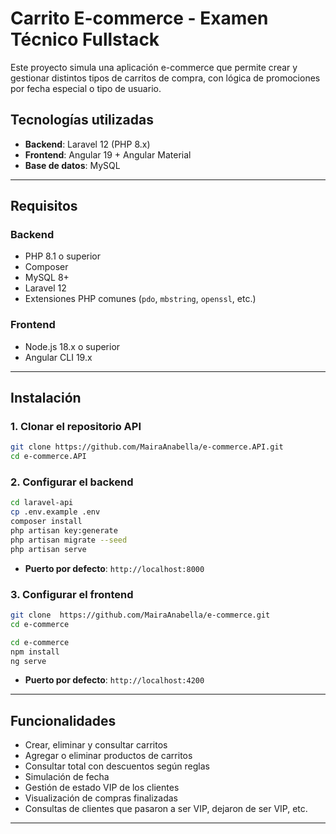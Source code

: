 # Carrito E-commerce - Examen Técnico Fullstack

Este proyecto simula una aplicación e-commerce que permite crear y gestionar distintos tipos de carritos de compra, con lógica de promociones por fecha especial o tipo de usuario.

## Tecnologías utilizadas

- **Backend**: Laravel 12 (PHP 8.x)
- **Frontend**: Angular 19 + Angular Material
- **Base de datos**: MySQL


---

## Requisitos

### Backend

- PHP 8.1 o superior
- Composer
- MySQL 8+
- Laravel 12
- Extensiones PHP comunes (`pdo`, `mbstring`, `openssl`, etc.)

### Frontend

- Node.js 18.x o superior
- Angular CLI 19.x

---

## Instalación

### 1. Clonar el repositorio API

```bash
git clone https://github.com/MairaAnabella/e-commerce.API.git
cd e-commerce.API
```

### 2. Configurar el backend

```bash
cd laravel-api
cp .env.example .env
composer install
php artisan key:generate
php artisan migrate --seed
php artisan serve
```

- **Puerto por defecto**: `http://localhost:8000`

### 3. Configurar el frontend

```bash
git clone  https://github.com/MairaAnabella/e-commerce.git
cd e-commerce
```

```bash
cd e-commerce
npm install
ng serve
```

- **Puerto por defecto**: `http://localhost:4200`

---

## Funcionalidades

- Crear, eliminar y consultar carritos
- Agregar o eliminar productos de carritos
- Consultar total con descuentos según reglas
- Simulación de fecha
- Gestión de estado VIP de los clientes
- Visualización de compras finalizadas
- Consultas de clientes que pasaron a ser VIP, dejaron de ser VIP, etc.

---


